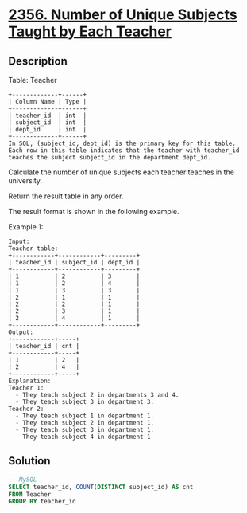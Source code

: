 # [2356. Number of Unique Subjects Taught by Each Teacher](https://leetcode.com/problems/number-of-unique-subjects-taught-by-each-teacher/)

## Description

Table: Teacher

```
+-------------+------+
| Column Name | Type |
+-------------+------+
| teacher_id  | int  |
| subject_id  | int  |
| dept_id     | int  |
+-------------+------+
In SQL, (subject_id, dept_id) is the primary key for this table.
Each row in this table indicates that the teacher with teacher_id teaches the subject subject_id in the department dept_id.
```

Calculate the number of unique subjects each teacher teaches in the university.

Return the result table in any order.

The result format is shown in the following example.

Example 1:

```
Input: 
Teacher table:
+------------+------------+---------+
| teacher_id | subject_id | dept_id |
+------------+------------+---------+
| 1          | 2          | 3       |
| 1          | 2          | 4       |
| 1          | 3          | 3       |
| 2          | 1          | 1       |
| 2          | 2          | 1       |
| 2          | 3          | 1       |
| 2          | 4          | 1       |
+------------+------------+---------+
Output:  
+------------+-----+
| teacher_id | cnt |
+------------+-----+
| 1          | 2   |
| 2          | 4   |
+------------+-----+
Explanation: 
Teacher 1:
  - They teach subject 2 in departments 3 and 4.
  - They teach subject 3 in department 3.
Teacher 2:
  - They teach subject 1 in department 1.
  - They teach subject 2 in department 1.
  - They teach subject 3 in department 1.
  - They teach subject 4 in department 1
  ```

## Solution

```sql
-- MySQL
SELECT teacher_id, COUNT(DISTINCT subject_id) AS cnt
FROM Teacher
GROUP BY teacher_id
```

